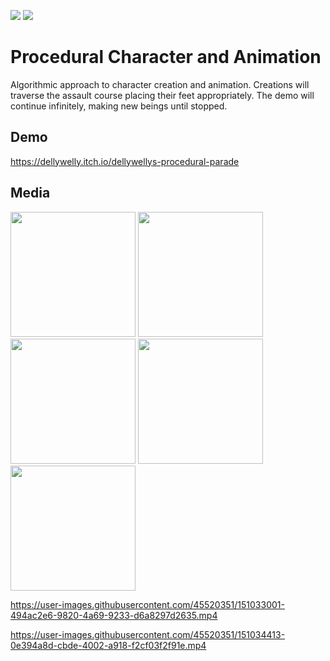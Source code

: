 <a href="https://unity.com/"><img src="https://img.shields.io/badge/Powered%20by-Unity-lightgrey.svg"/></a>
<a href="https://docs.microsoft.com/en-us/dotnet/csharp/"><img src="https://img.shields.io/badge/%20-C%23-blue.svg"/></a>


# Procedural Character and Animation
Algorithmic approach to character creation and animation. Creations will traverse the assault course placing their feet appropriately. The demo will continue infinitely, making new beings until stopped. 

## Demo
https://dellywelly.itch.io/dellywellys-procedural-parade

## Media

<div>
  <img src="https://pbs.twimg.com/media/DgiyK9OXUAA21nK?format=jpg&name=4096x4096" height=200px>
  <img src ="https://pbs.twimg.com/media/DgjAx93XkAImZKF?format=jpg&name=small" height=200px>
  <img src="https://pbs.twimg.com/media/EpIGSsmXUAAOksP?format=jpg&name=small" height=200px>
  <img src="https://pbs.twimg.com/media/EpIE9LGXIAYyMbs?format=jpg&name=small" height=200px>
  <img src ="https://pbs.twimg.com/media/EpILvS5W8AY3ihy?format=png&name=small" height=200px>
</div>

https://user-images.githubusercontent.com/45520351/151033001-494ac2e6-9820-4a69-9233-d6a8297d2635.mp4



https://user-images.githubusercontent.com/45520351/151034413-0e394a8d-cbde-4002-a918-f2cf03f2f91e.mp4

